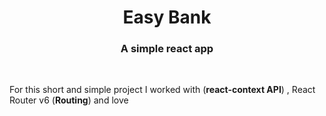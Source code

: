 
<h1 color="red" align="center">Easy Bank</h1>

<h3 color="red" align="center">A simple react app </h3>

  <br/>
  
 

<p margin="20px">For this short and simple project I worked with (<b>react-context API</b>) , React Router v6 (<b>Routing</b>) and love </p>




